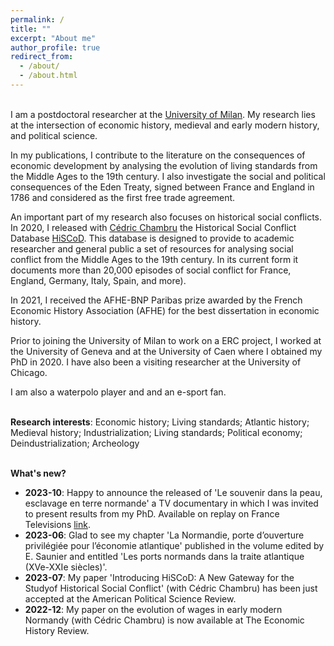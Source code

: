 ```yaml
---
permalink: /
title: ""
excerpt: "About me"
author_profile: true
redirect_from: 
  - /about/
  - /about.html
---
```




<br>I am a postdoctoral researcher at the [University of Milan](https://www.unimi.it/en/ugov/person/paul-maneuvrier). My research lies at the intersection of economic history, medieval and early modern history, and political science. 

In my publications, I contribute to the literature on the consequences of economic development by analysing the evolution of living standards from the Middle Ages to the 19th century. I also investigate the social and political consequences of the Eden Treaty, signed between France and England in 1786 and considered as the first free trade agreement. 

An important part of my research also focuses on historical social conflicts. In 2020, I released with [Cédric Chambru](https://cedricchambru.github.io/) the Historical Social Conflict Database [HiSCoD](https://www.unicaen.fr/hiscod/). This database is designed to provide to academic researcher and general public a set of resources for analysing social conflict from the Middle Ages to the 19th century. In its current form it documents more than 20,000 episodes of social conflict for France, England, Germany, Italy, Spain, and more).

In 2021, I received the AFHE-BNP Paribas prize awarded by the French Economic History Association (AFHE) for the best dissertation in economic history. 

Prior to joining the University of Milan to work on a ERC project, I worked at the University of Geneva and at the University of Caen where I obtained my PhD in 2020. I have also been a visiting researcher at the University of Chicago.

I am also a waterpolo player and and an e-sport fan. 

<br>**Research interests**: Economic history; Living standards; Atlantic history; Medieval history; Industrialization; Living standards; Political economy; Deindustrialization; Archeology


<br>**What's new?**
- **2023-10**: Happy to announce the released of 'Le souvenir dans la peau, esclavage en terre normande' a TV documentary in which I was invited to present results from  my PhD. Available on replay on France Televisions [link](https://www.france.tv/france-3/normandie/la-france-en-vrai-normandie/5311947-le-souvenir-dans-la-peau-esclavage-en-terre-normande.html).
- **2023-06**: Glad to see my chapter 'La Normandie, porte d’ouverture privilégiée pour l’économie atlantique' published in the volume edited by E. Saunier and entitled 'Les ports normands dans la traite atlantique (XVe-XXIe siècles)'. 
- **2023-07**: My paper 'Introducing HiSCoD: A New Gateway for the Studyof Historical Social Conflict' (with Cédric Chambru) has been just accepted at the American Political Science Review.
- **2022-12**: My paper on the evolution of wages in early modern Normandy (with Cédric Chambru) is now available at The Economic History Review.

